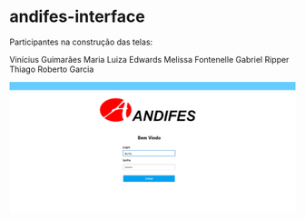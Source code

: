 # andifes-interface

Participantes na construção das telas:

Vinícius Guimarães
Maria Luiza Edwards
Melissa Fontenelle
Gabriel Ripper
Thiago Roberto Garcia

![Tela-Inicial](https://github.com/Viniciusog/andifes-interface/blob/main/imgs/TelaInicialAndifes.png)
